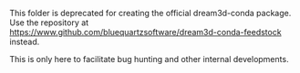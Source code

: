 This folder is deprecated for creating the official dream3d-conda package. Use the repository at
https://www.github.com/bluequartzsoftware/dream3d-conda-feedstock instead.

This is only here to facilitate bug hunting and other internal developments.
